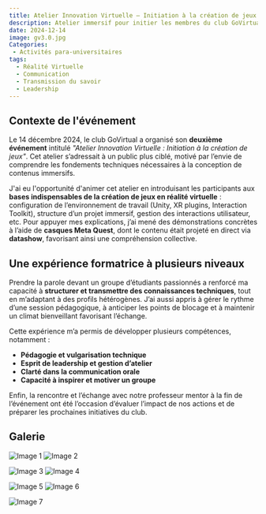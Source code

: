 ```yaml
---
title: Atelier Innovation Virtuelle – Initiation à la création de jeux
description: Atelier immersif pour initier les membres du club GoVirtual à la création de jeux en réalité virtuelle
date: 2024-12-14
image: gv3.0.jpg
Categories: 
 - Activités para-universitaires
tags: 
  - Réalité Virtuelle
  - Communication
  - Transmission du savoir
  - Leadership
---
```


## Contexte de l'événement

Le 14 décembre 2024, le club GoVirtual a organisé son **deuxième événement** intitulé *"Atelier Innovation Virtuelle : Initiation à la création de jeux"*. Cet atelier s’adressait à un public plus ciblé, motivé par l’envie de comprendre les fondements techniques nécessaires à la conception de contenus immersifs.

J'ai eu l'opportunité d'animer cet atelier en introduisant les participants aux **bases indispensables de la création de jeux en réalité virtuelle** : configuration de l’environnement de travail (Unity, XR plugins, Interaction Toolkit), structure d’un projet immersif, gestion des interactions utilisateur, etc. Pour appuyer mes explications, j’ai mené des démonstrations concrètes à l’aide de **casques Meta Quest**, dont le contenu était projeté en direct via **datashow**, favorisant ainsi une compréhension collective.

## Une expérience formatrice à plusieurs niveaux

Prendre la parole devant un groupe d’étudiants passionnés a renforcé ma capacité à **structurer et transmettre des connaissances techniques**, tout en m’adaptant à des profils hétérogènes. J’ai aussi appris à gérer le rythme d’une session pédagogique, à anticiper les points de blocage et à maintenir un climat bienveillant favorisant l’échange.

Cette expérience m’a permis de développer plusieurs compétences, notamment :

- **Pédagogie et vulgarisation technique**
- **Esprit de leadership et gestion d’atelier**
- **Clarté dans la communication orale**
- **Capacité à inspirer et motiver un groupe**

Enfin, la rencontre et l’échange avec notre professeur mentor à la fin de l’événement ont été l’occasion d’évaluer l’impact de nos actions et de préparer les prochaines initiatives du club.

## Galerie

![Image 1](gv3.0.jpg) ![Image 2](gv3.7.jpg)

![Image 3](gv3.2.jpg) ![Image 4](gv3.3.jpg)

![Image 5](gv3.4.jpg) ![Image 6](gv3.5.jpg)

![Image 7](gv3.6.jpg)
